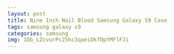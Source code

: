 ```yaml
---
layout: post
title: Nine Inch Nail Blood Samsung Galaxy S9 Case
tags: samsung galaxy s9
categories: samsung
img: 1Db_LZcvurPc25hc3qaeiOkfDpYMFlFJi
---
```


